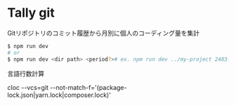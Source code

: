 # Tally git

Gitリポジトリのコミット履歴から月別に個人のコーディング量を集計

```sh
$ npm run dev
# or
$ npm run dev <dir path> <period?># ex. npm run dev ../my-project 2403-2502
```

言語行数計算

cloc --vcs=git --not-match-f='(package-lock.json|yarn.lock|composer.lock)'
